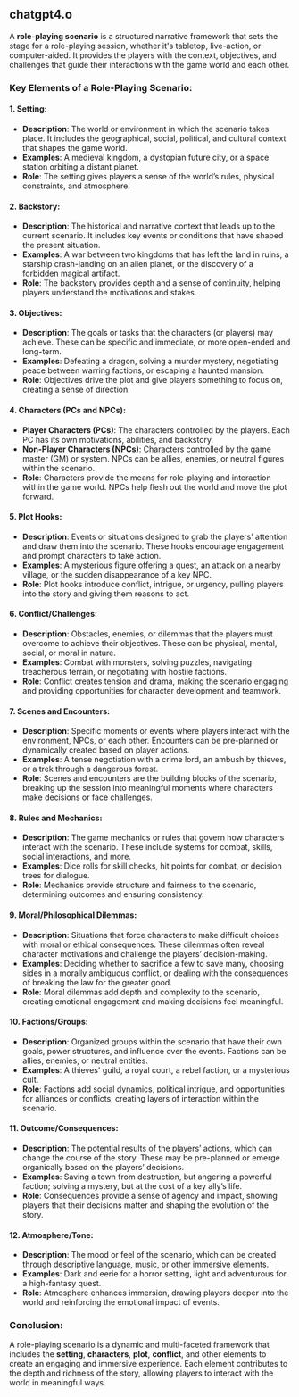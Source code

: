 
## chatgpt4.o

A **role-playing scenario** is a structured narrative framework that sets the stage for a role-playing session, whether it's tabletop, live-action, or computer-aided. It provides the players with the context, objectives, and challenges that guide their interactions with the game world and each other.

### Key Elements of a Role-Playing Scenario:

#### 1. **Setting**:
   - **Description**: The world or environment in which the scenario takes place. It includes the geographical, social, political, and cultural context that shapes the game world.
   - **Examples**: A medieval kingdom, a dystopian future city, or a space station orbiting a distant planet.
   - **Role**: The setting gives players a sense of the world’s rules, physical constraints, and atmosphere.

#### 2. **Backstory**:
   - **Description**: The historical and narrative context that leads up to the current scenario. It includes key events or conditions that have shaped the present situation.
   - **Examples**: A war between two kingdoms that has left the land in ruins, a starship crash-landing on an alien planet, or the discovery of a forbidden magical artifact.
   - **Role**: The backstory provides depth and a sense of continuity, helping players understand the motivations and stakes.

#### 3. **Objectives**:
   - **Description**: The goals or tasks that the characters (or players) may achieve. These can be specific and immediate, or more open-ended and long-term.
   - **Examples**: Defeating a dragon, solving a murder mystery, negotiating peace between warring factions, or escaping a haunted mansion.
   - **Role**: Objectives drive the plot and give players something to focus on, creating a sense of direction.

#### 4. **Characters (PCs and NPCs)**:
   - **Player Characters (PCs)**: The characters controlled by the players. Each PC has its own motivations, abilities, and backstory.
   - **Non-Player Characters (NPCs)**: Characters controlled by the game master (GM) or system. NPCs can be allies, enemies, or neutral figures within the scenario.
   - **Role**: Characters provide the means for role-playing and interaction within the game world. NPCs help flesh out the world and move the plot forward.

#### 5. **Plot Hooks**:
   - **Description**: Events or situations designed to grab the players’ attention and draw them into the scenario. These hooks encourage engagement and prompt characters to take action.
   - **Examples**: A mysterious figure offering a quest, an attack on a nearby village, or the sudden disappearance of a key NPC.
   - **Role**: Plot hooks introduce conflict, intrigue, or urgency, pulling players into the story and giving them reasons to act.

#### 6. **Conflict/Challenges**:
   - **Description**: Obstacles, enemies, or dilemmas that the players must overcome to achieve their objectives. These can be physical, mental, social, or moral in nature.
   - **Examples**: Combat with monsters, solving puzzles, navigating treacherous terrain, or negotiating with hostile factions.
   - **Role**: Conflict creates tension and drama, making the scenario engaging and providing opportunities for character development and teamwork.

#### 7. **Scenes and Encounters**:
   - **Description**: Specific moments or events where players interact with the environment, NPCs, or each other. Encounters can be pre-planned or dynamically created based on player actions.
   - **Examples**: A tense negotiation with a crime lord, an ambush by thieves, or a trek through a dangerous forest.
   - **Role**: Scenes and encounters are the building blocks of the scenario, breaking up the session into meaningful moments where characters make decisions or face challenges.

#### 8. **Rules and Mechanics**:
   - **Description**: The game mechanics or rules that govern how characters interact with the scenario. These include systems for combat, skills, social interactions, and more.
   - **Examples**: Dice rolls for skill checks, hit points for combat, or decision trees for dialogue.
   - **Role**: Mechanics provide structure and fairness to the scenario, determining outcomes and ensuring consistency.

#### 9. **Moral/Philosophical Dilemmas**:
   - **Description**: Situations that force characters to make difficult choices with moral or ethical consequences. These dilemmas often reveal character motivations and challenge the players’ decision-making.
   - **Examples**: Deciding whether to sacrifice a few to save many, choosing sides in a morally ambiguous conflict, or dealing with the consequences of breaking the law for the greater good.
   - **Role**: Moral dilemmas add depth and complexity to the scenario, creating emotional engagement and making decisions feel meaningful.

#### 10. **Factions/Groups**:
   - **Description**: Organized groups within the scenario that have their own goals, power structures, and influence over the events. Factions can be allies, enemies, or neutral entities.
   - **Examples**: A thieves' guild, a royal court, a rebel faction, or a mysterious cult.
   - **Role**: Factions add social dynamics, political intrigue, and opportunities for alliances or conflicts, creating layers of interaction within the scenario.

#### 11. **Outcome/Consequences**:
   - **Description**: The potential results of the players’ actions, which can change the course of the story. These may be pre-planned or emerge organically based on the players’ decisions.
   - **Examples**: Saving a town from destruction, but angering a powerful faction; solving a mystery, but at the cost of a key ally’s life.
   - **Role**: Consequences provide a sense of agency and impact, showing players that their decisions matter and shaping the evolution of the story.

#### 12. **Atmosphere/Tone**:
   - **Description**: The mood or feel of the scenario, which can be created through descriptive language, music, or other immersive elements.
   - **Examples**: Dark and eerie for a horror setting, light and adventurous for a high-fantasy quest.
   - **Role**: Atmosphere enhances immersion, drawing players deeper into the world and reinforcing the emotional impact of events.

### Conclusion:
A role-playing scenario is a dynamic and multi-faceted framework that includes the **setting**, **characters**, **plot**, **conflict**, and other elements to create an engaging and immersive experience. Each element contributes to the depth and richness of the story, allowing players to interact with the world in meaningful ways.